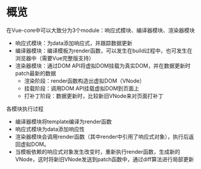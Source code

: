 # 概览

在Vue-core中可以大致分为3个module：响应式模块、编译器模块、渲染器模块

- 响应式模块：为data添加响应式，并跟踪数据更新
- 编译器模块：编译模板为render函数，可以发生在build过程中，也可发生在浏览器中（需要Vue完整版支持）
- 渲染器模块：通过DOM API将虚拟DOM挂载为真实DOM，并在数据更新时patch最新的数据
    - 渲染阶段：render函数构造出虚拟DOM（VNode）
    - 挂载阶段：调用DOM API挂载虚拟DOM到页面上
    - 打补丁阶段：数据更新时，比较新旧VNode来对页面打补丁

各模块执行过程

- 编译器模块将template编译为render函数
- 响应式模块为data添加响应性
- 渲染器模块会调用render函数（其中render中引用了响应式对象），执行后返回虚拟DOM。
- 当模板依赖的响应式对象发生改变时，重新执行render函数，生成新的VNode，这时将新旧VNode发送到patch函数中，通过diff算法进行局部更新


